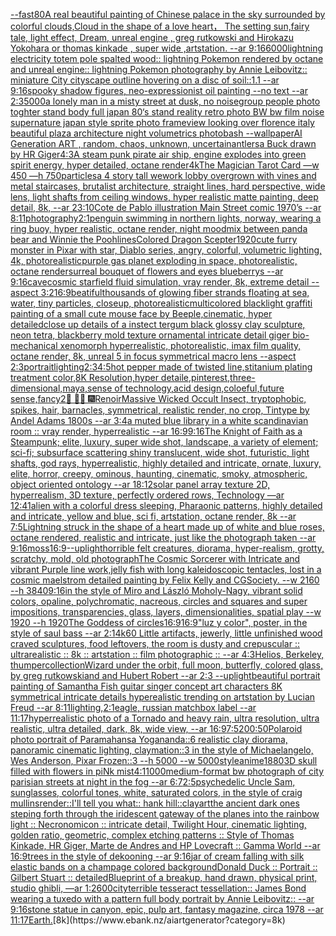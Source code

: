 [--fast](https://www.ebank.nz/aiartgenerator?category=--fast)[80](https://www.ebank.nz/aiartgenerator?category=80)[A real beautiful painting of Chinese palace in the sky surrounded by colorful clouds,Cloud in the shape of a love heart， The setting sun,fairy tale, light effect, Dream, unreal engine , greg rutkowski and Hirokazu Yokohara or thomas kinkade  , super wide ,artstation. --ar 9:16](https://www.ebank.nz/aiartgenerator?category=A%2520real%2520beautiful%2520painting%2520of%2520Chinese%2520palace%2520in%2520the%2520sky%2520surrounded%2520by%2520colorful%2520clouds%2CCloud%2520in%2520the%2520shape%2520of%2520a%2520love%2520heart%EF%BC%8C%2520The%2520setting%2520sun%2Cfairy%2520tale%2C%2520light%2520effect%2C%2520Dream%2C%2520unreal%2520engine%2520%2C%2520greg%2520rutkowski%2520and%2520Hirokazu%2520Yokohara%2520or%2520thomas%2520kinkade%2520%2520%2C%2520super%2520wide%2520%2Cartstation.%2520--ar%25209%3A16)[6000](https://www.ebank.nz/aiartgenerator?category=6000)[lightning electricity totem pole spalted wood:: lightning Pokemon rendered by octane and unreal engine:: lightning Pokemon photography by Annie Leibovitz:: miniature City cityscape outline hovering on a disc of soil::1.1 --ar 9:16](https://www.ebank.nz/aiartgenerator?category=lightning%2520electricity%2520totem%2520pole%2520spalted%2520wood%3A%3A%2520lightning%2520Pokemon%2520rendered%2520by%2520octane%2520and%2520unreal%2520engine%3A%3A%2520lightning%2520Pokemon%2520photography%2520by%2520Annie%2520Leibovitz%3A%3A%2520miniature%2520City%2520cityscape%2520outline%2520hovering%2520on%2520a%2520disc%2520of%2520soil%3A%3A1.1%2520--ar%25209%3A16)[spooky shadow figures, neo-expressionist oil painting --no text --ar 2:3](https://www.ebank.nz/aiartgenerator?category=spooky%2520shadow%2520figures%2C%2520neo-expressionist%2520oil%2520painting%2520--no%2520text%2520--ar%25202%3A3)[5000](https://www.ebank.nz/aiartgenerator?category=5000)[a lonely man in a misty street at dusk, no noise](https://www.ebank.nz/aiartgenerator?category=a%2520lonely%2520man%2520in%2520a%2520misty%2520street%2520at%2520dusk%2C%2520no%2520noise)[group people photo toghter stand body full  japan 80‘s stand reality retro photo BW  bw film noise supernature japan style sprite  photo frame](https://www.ebank.nz/aiartgenerator?category=group%2520people%2520photo%2520toghter%2520stand%2520body%2520full%2520%2520japan%252080%E2%80%98s%2520stand%2520reality%2520retro%2520photo%2520BW%2520%2520bw%2520film%2520noise%2520supernature%2520japan%2520style%2520sprite%2520%2520photo%2520frame)[view looking over florence italy beautiful plaza architecture night volumetrics photobash --wallpaper](https://www.ebank.nz/aiartgenerator?category=view%2520looking%2520over%2520florence%2520italy%2520beautiful%2520plaza%2520architecture%2520night%2520volumetrics%2520photobash%2520--wallpaper)[AI Generation ART , random, chaos, unknown, uncertain](https://www.ebank.nz/aiartgenerator?category=AI%2520Generation%2520ART%2520%2C%2520random%2C%2520chaos%2C%2520unknown%2C%2520uncertain)[antlers](https://www.ebank.nz/aiartgenerator?category=antlers)[a Buck drawn by HR Giger](https://www.ebank.nz/aiartgenerator?category=a%2520Buck%2520drawn%2520by%2520HR%2520Giger)[4:3](https://www.ebank.nz/aiartgenerator?category=4%3A3)[A steam punk pirate air ship, engine explodes into green spirit energy, hyper detailed, octane render](https://www.ebank.nz/aiartgenerator?category=A%2520steam%2520punk%2520pirate%2520air%2520ship%2C%2520engine%2520explodes%2520into%2520green%2520spirit%2520energy%2C%2520hyper%2520detailed%2C%2520octane%2520render)[4k](https://www.ebank.nz/aiartgenerator?category=4k)[The Magician Tarot Card —w 450 —h 750](https://www.ebank.nz/aiartgenerator?category=The%2520Magician%2520Tarot%2520Card%2520%E2%80%94w%2520450%2520%E2%80%94h%2520750)[particles](https://www.ebank.nz/aiartgenerator?category=particles)[a 4 story tall wework lobby overgrown with vines and metal staircases, brutalist architecture, straight lines, hard perspective, wide lens, light shafts from ceiling windows, hyper realistic matte painting, deep detail, 8k, --ar 23:10](https://www.ebank.nz/aiartgenerator?category=a%25204%2520story%2520tall%2520wework%2520lobby%2520overgrown%2520with%2520vines%2520and%2520metal%2520staircases%2C%2520brutalist%2520architecture%2C%2520straight%2520lines%2C%2520hard%2520perspective%2C%2520wide%2520lens%2C%2520light%2520shafts%2520from%2520ceiling%2520windows%2C%2520hyper%2520realistic%2520matte%2520painting%2C%2520deep%2520detail%2C%25208k%2C%2520--ar%252023%3A10)[Cote de Pablo illustration Main Street comic 1970’s --ar 8:11](https://www.ebank.nz/aiartgenerator?category=Cote%2520de%2520Pablo%2520illustration%2520Main%2520Street%2520comic%25201970%E2%80%99s%2520--ar%25208%3A11)[photography](https://www.ebank.nz/aiartgenerator?category=photography)[2:1](https://www.ebank.nz/aiartgenerator?category=2%3A1)[penguin swimming in northern lights, norway, wearing a ring buoy, hyper realistic, octane render, night mood](https://www.ebank.nz/aiartgenerator?category=penguin%2520swimming%2520in%2520northern%2520lights%2C%2520norway%2C%2520wearing%2520a%2520ring%2520buoy%2C%2520hyper%2520realistic%2C%2520octane%2520render%2C%2520night%2520mood)[mix between panda bear and Winnie the Pooh](https://www.ebank.nz/aiartgenerator?category=mix%2520between%2520panda%2520bear%2520and%2520Winnie%2520the%2520Pooh)[lines](https://www.ebank.nz/aiartgenerator?category=lines)[Colored Dragon Scepter](https://www.ebank.nz/aiartgenerator?category=Colored%2520Dragon%2520Scepter)[1920](https://www.ebank.nz/aiartgenerator?category=1920)[cute furry monster in Pixar with star, Diablo series, angry, colorful, volumetric lighting, 4k, photorealistic](https://www.ebank.nz/aiartgenerator?category=cute%2520furry%2520monster%2520in%2520Pixar%2520with%2520star%2C%2520Diablo%2520series%2C%2520angry%2C%2520colorful%2C%2520volumetric%2520lighting%2C%25204k%2C%2520photorealistic)[purple gas planet exploding in space, photorealistic, octane render](https://www.ebank.nz/aiartgenerator?category=purple%2520gas%2520planet%2520exploding%2520in%2520space%2C%2520photorealistic%2C%2520octane%2520render)[surreal bouquet of flowers and eyes blueberrys  --ar 9:16](https://www.ebank.nz/aiartgenerator?category=surreal%2520bouquet%2520of%2520flowers%2520and%2520eyes%2520blueberrys%2520%2520--ar%25209%3A16)[cave](https://www.ebank.nz/aiartgenerator?category=cave)[cosmic starfield fluid simulation, vray render, 8k,  extreme detail --aspect 3:2](https://www.ebank.nz/aiartgenerator?category=cosmic%2520starfield%2520fluid%2520simulation%2C%2520vray%2520render%2C%25208k%2C%2520%2520extreme%2520detail%2520--aspect%25203%3A2)[16:9](https://www.ebank.nz/aiartgenerator?category=16%3A9)[beatiful](https://www.ebank.nz/aiartgenerator?category=beatiful)[thousands of glowing fiber strands floating at sea, water, tiny particles, closeup, photorealistic](https://www.ebank.nz/aiartgenerator?category=thousands%2520of%2520glowing%2520fiber%2520strands%2520floating%2520at%2520sea%2C%2520water%2C%2520tiny%2520particles%2C%2520closeup%2C%2520photorealistic)[multicolored blacklight graffiti painting of a small cute mouse face by Beeple,cinematic, hyper detailed](https://www.ebank.nz/aiartgenerator?category=multicolored%2520blacklight%2520graffiti%2520painting%2520of%2520a%2520small%2520cute%2520mouse%2520face%2520by%2520Beeple%2Ccinematic%2C%2520hyper%2520detailed)[close up details of a instect tergum black glossy clay sculpture, neon tetra, blackberry mold texture ornamental intricate detail giger bio-mechanical xenomorph hyperrealistic, photorealistic, imax film quality, octane render, 8k, unreal 5 in focus symmetrical macro lens --aspect 2:3](https://www.ebank.nz/aiartgenerator?category=close%2520up%2520details%2520of%2520a%2520instect%2520tergum%2520black%2520glossy%2520clay%2520sculpture%2C%2520neon%2520tetra%2C%2520blackberry%2520mold%2520texture%2520ornamental%2520intricate%2520detail%2520giger%2520bio-mechanical%2520xenomorph%2520hyperrealistic%2C%2520photorealistic%2C%2520imax%2520film%2520quality%2C%2520octane%2520render%2C%25208k%2C%2520unreal%25205%2520in%2520focus%2520symmetrical%2520macro%2520lens%2520--aspect%25202%3A3)[portrait](https://www.ebank.nz/aiartgenerator?category=portrait)[lighting](https://www.ebank.nz/aiartgenerator?category=lighting)[2:3](https://www.ebank.nz/aiartgenerator?category=2%3A3)[4:5](https://www.ebank.nz/aiartgenerator?category=4%3A5)[hot pepper made of twisted line,stitanium plating treatment color,8K Resolution,hyper detaile,pinterest,three-dimensional,maya,sense of technology,acid design,coloeful,future sense,fancy](https://www.ebank.nz/aiartgenerator?category=hot%2520pepper%2520made%2520of%2520twisted%2520line%2Cstitanium%2520plating%2520treatment%2520color%2C8K%2520Resolution%2Chyper%2520detaile%2Cpinterest%2Cthree-dimensional%2Cmaya%2Csense%2520of%2520technology%2Cacid%2520design%2Ccoloeful%2Cfuture%2520sense%2Cfancy)[2](https://www.ebank.nz/aiartgenerator?category=2)[🙏 🧙‍♂️ 🎆](https://www.ebank.nz/aiartgenerator?category=%F0%9F%99%8F%2520%F0%9F%A7%99%E2%80%8D%E2%99%82%EF%B8%8F%2520%F0%9F%8E%86)[Renoir](https://www.ebank.nz/aiartgenerator?category=Renoir)[Massive Wicked Occult Insect, tryptophobic, spikes, hair, barnacles, symmetrical, realistic render, no crop, Tintype by Andel Adams 1800s --ar 3:4](https://www.ebank.nz/aiartgenerator?category=Massive%2520Wicked%2520Occult%2520Insect%2C%2520tryptophobic%2C%2520spikes%2C%2520hair%2C%2520barnacles%2C%2520symmetrical%2C%2520realistic%2520render%2C%2520no%2520crop%2C%2520Tintype%2520by%2520Andel%2520Adams%25201800s%2520--ar%25203%3A4)[a muted blue library in a white scandinavian room :: vray render, hyperrealistic --ar 16:9](https://www.ebank.nz/aiartgenerator?category=a%2520muted%2520blue%2520library%2520in%2520a%2520white%2520scandinavian%2520room%2520%3A%3A%2520vray%2520render%2C%2520hyperrealistic%2520--ar%252016%3A9)[9:16](https://www.ebank.nz/aiartgenerator?category=9%3A16)[The Knight of Faith as a Steampunk;  elite, luxury, super wide shot, landscape, a variety of element;  sci-fi; subsurface scattering shiny translucent, wide shot, futuristic, light shafts, god rays, hyperrealistic, highly detailed and intricate, ornate, luxury, elite, horror, creepy, ominous, haunting, cinematic, smoky, atmospheric, object oriented ontology --ar 18:12](https://www.ebank.nz/aiartgenerator?category=The%2520Knight%2520of%2520Faith%2520as%2520a%2520Steampunk%3B%2520%2520elite%2C%2520luxury%2C%2520super%2520wide%2520shot%2C%2520landscape%2C%2520a%2520variety%2520of%2520element%3B%2520%2520sci-fi%3B%2520subsurface%2520scattering%2520shiny%2520translucent%2C%2520wide%2520shot%2C%2520futuristic%2C%2520light%2520shafts%2C%2520god%2520rays%2C%2520hyperrealistic%2C%2520highly%2520detailed%2520and%2520intricate%2C%2520ornate%2C%2520luxury%2C%2520elite%2C%2520horror%2C%2520creepy%2C%2520ominous%2C%2520haunting%2C%2520cinematic%2C%2520smoky%2C%2520atmospheric%2C%2520object%2520oriented%2520ontology%2520--ar%252018%3A12)[solar panel array texture 2D, hyperrealism, 3D texture, perfectly ordered rows, Technology —ar 12:41](https://www.ebank.nz/aiartgenerator?category=solar%2520panel%2520array%2520texture%25202D%2C%2520hyperrealism%2C%25203D%2520texture%2C%2520perfectly%2520ordered%2520rows%2C%2520Technology%2520%E2%80%94ar%252012%3A41)[alien with a colorful dress sleeping, Pharaonic patterns, highly detailed and intricate, yellow and blue, sci fi, artstation, octane render, 8k --ar 7:5](https://www.ebank.nz/aiartgenerator?category=alien%2520with%2520a%2520colorful%2520dress%2520sleeping%2C%2520Pharaonic%2520patterns%2C%2520highly%2520detailed%2520and%2520intricate%2C%2520yellow%2520and%2520blue%2C%2520sci%2520fi%2C%2520artstation%2C%2520octane%2520render%2C%25208k%2520--ar%25207%3A5)[Lightning struck in the shape of a heart made up of white and blue roses, octane rendered, realistic and intricate, just like the photograph taken  --ar 9:16](https://www.ebank.nz/aiartgenerator?category=Lightning%2520struck%2520in%2520the%2520shape%2520of%2520a%2520heart%2520made%2520up%2520of%2520white%2520and%2520blue%2520roses%2C%2520octane%2520rendered%2C%2520realistic%2520and%2520intricate%2C%2520just%2520like%2520the%2520photograph%2520taken%2520%2520--ar%25209%3A16)[moss](https://www.ebank.nz/aiartgenerator?category=moss)[16:9](https://www.ebank.nz/aiartgenerator?category=16%3A9)[--uplight](https://www.ebank.nz/aiartgenerator?category=--uplight)[horrible felt creatures, diorama, hyper-realism, grotty, scratchy, mold, old photograph](https://www.ebank.nz/aiartgenerator?category=horrible%2520felt%2520creatures%2C%2520diorama%2C%2520hyper-realism%2C%2520grotty%2C%2520scratchy%2C%2520mold%2C%2520old%2520photograph)[The Cosmic Sorcerer with Intricate and vibrant Purple line work,jelly fish with long kaleidoscopic tentacles, lost in a cosmic maelstrom detailed painting by Felix Kelly and CGSociety. --w 2160 --h 3840](https://www.ebank.nz/aiartgenerator?category=The%2520Cosmic%2520Sorcerer%2520with%2520Intricate%2520and%2520vibrant%2520Purple%2520line%2520work%2Cjelly%2520fish%2520with%2520long%2520kaleidoscopic%2520tentacles%2C%2520lost%2520in%2520a%2520cosmic%2520maelstrom%2520detailed%2520painting%2520by%2520Felix%2520Kelly%2520and%2520CGSociety.%2520--w%25202160%2520--h%25203840)[9:16](https://www.ebank.nz/aiartgenerator?category=9%3A16)[in the style of Miro and László Moholy-Nagy, vibrant solid colors, opaline, polychromatic, nacreous, circles and squares and super impositions, transparencies, glass, layers, dimensionalities, spatial play --w 1920 --h 1920](https://www.ebank.nz/aiartgenerator?category=in%2520the%2520style%2520of%2520Miro%2520and%2520L%C3%A1szl%C3%B3%2520Moholy-Nagy%2C%2520vibrant%2520solid%2520colors%2C%2520opaline%2C%2520polychromatic%2C%2520nacreous%2C%2520circles%2520and%2520squares%2520and%2520super%2520impositions%2C%2520transparencies%2C%2520glass%2C%2520layers%2C%2520dimensionalities%2C%2520spatial%2520play%2520--w%25201920%2520--h%25201920)[The Goddess of circles](https://www.ebank.nz/aiartgenerator?category=The%2520Goddess%2520of%2520circles)[16:9](https://www.ebank.nz/aiartgenerator?category=16%3A9)[16:9](https://www.ebank.nz/aiartgenerator?category=16%3A9)["luz y color", poster, in the style of saul bass --ar 2:1](https://www.ebank.nz/aiartgenerator?category=%22luz%2520y%2520color%22%2C%2520poster%2C%2520in%2520the%2520style%2520of%2520saul%2520bass%2520--ar%25202%3A1)[4k](https://www.ebank.nz/aiartgenerator?category=4k)[60 Little artifacts, jewerly, little unfinished wood craved sculptures, food leftovers, the room is dusty and crepuscular :: ultrarealistic :: 8k :: artstation :: film photographic :: --ar 4:3](https://www.ebank.nz/aiartgenerator?category=60%2520Little%2520artifacts%2C%2520jewerly%2C%2520little%2520unfinished%2520wood%2520craved%2520sculptures%2C%2520food%2520leftovers%2C%2520the%2520room%2520is%2520dusty%2520and%2520crepuscular%2520%3A%3A%2520ultrarealistic%2520%3A%3A%25208k%2520%3A%3A%2520artstation%2520%3A%3A%2520film%2520photographic%2520%3A%3A%2520--ar%25204%3A3)[Helios, Berkeley, thumper](https://www.ebank.nz/aiartgenerator?category=Helios%2C%2520Berkeley%2C%2520thumper)[collection](https://www.ebank.nz/aiartgenerator?category=collection)[Wizard under the orbit, full moon, butterfly, colored glass, by greg rutkowskiand and Hubert Robert --ar 2:3 --uplight](https://www.ebank.nz/aiartgenerator?category=Wizard%2520under%2520the%2520orbit%2C%2520full%2520moon%2C%2520butterfly%2C%2520colored%2520glass%2C%2520by%2520greg%2520rutkowskiand%2520and%2520Hubert%2520Robert%2520--ar%25202%3A3%2520--uplight)[beautiful portrait painting of Samantha Fish guitar singer concept art characters 8K symmetrical intricate details hyperealistic trending on artstation by Lucian Freud --ar 8:11](https://www.ebank.nz/aiartgenerator?category=beautiful%2520portrait%2520painting%2520of%2520Samantha%2520Fish%2520guitar%2520singer%2520concept%2520art%2520characters%25208K%2520symmetrical%2520intricate%2520details%2520hyperealistic%2520trending%2520on%2520artstation%2520by%2520Lucian%2520Freud%2520--ar%25208%3A11)[lighting,](https://www.ebank.nz/aiartgenerator?category=lighting%2C)[2:1](https://www.ebank.nz/aiartgenerator?category=2%3A1)[eagle, russian matchbox label --ar 11:17](https://www.ebank.nz/aiartgenerator?category=eagle%2C%2520russian%2520matchbox%2520label%2520--ar%252011%3A17)[hyperrealistic photo of a Tornado and heavy rain, ultra resolution, ultra realistic, ultra detailed, dark, 8k, wide view, --ar 16:9](https://www.ebank.nz/aiartgenerator?category=hyperrealistic%2520photo%2520of%2520a%2520Tornado%2520and%2520heavy%2520rain%2C%2520ultra%2520resolution%2C%2520ultra%2520realistic%2C%2520ultra%2520detailed%2C%2520dark%2C%25208k%2C%2520wide%2520view%2C%2520--ar%252016%3A9)[7:5](https://www.ebank.nz/aiartgenerator?category=7%3A5)[200:50](https://www.ebank.nz/aiartgenerator?category=200%3A50)[Polaroid photo portrait of Paramahansa Yogananda::6 realistic clay diorama, panoramic cinematic lighting, claymation::3 in the style of Michaelangelo, Wes Anderson, Pixar Frozen::3 --h 5000 --w 5000](https://www.ebank.nz/aiartgenerator?category=Polaroid%2520photo%2520portrait%2520of%2520Paramahansa%2520Yogananda%3A%3A6%2520realistic%2520clay%2520diorama%2C%2520panoramic%2520cinematic%2520lighting%2C%2520claymation%3A%3A3%2520in%2520the%2520style%2520of%2520Michaelangelo%2C%2520Wes%2520Anderson%2C%2520Pixar%2520Frozen%3A%3A3%2520--h%25205000%2520--w%25205000)[style](https://www.ebank.nz/aiartgenerator?category=style)[anime](https://www.ebank.nz/aiartgenerator?category=anime)[1880](https://www.ebank.nz/aiartgenerator?category=1880)[3D skull filled with flowers in piNk mist](https://www.ebank.nz/aiartgenerator?category=3D%2520skull%2520filled%2520with%2520flowers%2520in%2520piNk%2520mist)[4:1](https://www.ebank.nz/aiartgenerator?category=4%3A1)[1000](https://www.ebank.nz/aiartgenerator?category=1000)[medium-format bw photograph of city parisian streets at night in the fog --ar 6:7](https://www.ebank.nz/aiartgenerator?category=medium-format%2520bw%2520photograph%2520of%2520city%2520parisian%2520streets%2520at%2520night%2520in%2520the%2520fog%2520--ar%25206%3A7)[2:5](https://www.ebank.nz/aiartgenerator?category=2%3A5)[psychedelic Uncle Sam, sunglasses, colorful tones, white, saturated colors, in the style of craig mullins](https://www.ebank.nz/aiartgenerator?category=psychedelic%2520Uncle%2520Sam%2C%2520sunglasses%2C%2520colorful%2520tones%2C%2520white%2C%2520saturated%2520colors%2C%2520in%2520the%2520style%2520of%2520craig%2520mullins)[render::](https://www.ebank.nz/aiartgenerator?category=render%3A%3A)[I'll tell you what:: hank hill::](https://www.ebank.nz/aiartgenerator?category=I%27ll%2520tell%2520you%2520what%3A%3A%2520hank%2520hill%3A%3A)[clay](https://www.ebank.nz/aiartgenerator?category=clay)[art](https://www.ebank.nz/aiartgenerator?category=art)[the ancient dark ones steping forth through the iridescent gateway of the planes into the rainbow light :: Necronomicon :: intricate detail, Twilight Hour,  cinematic lighting, golden ratio, geometric, complex etching patterns :: Style of Thomas Kinkade, HR Giger, Marte de Andres and HP Lovecraft :: Gamma World --ar 16:9](https://www.ebank.nz/aiartgenerator?category=the%2520ancient%2520dark%2520ones%2520steping%2520forth%2520through%2520the%2520iridescent%2520gateway%2520of%2520the%2520planes%2520into%2520the%2520rainbow%2520light%2520%3A%3A%2520Necronomicon%2520%3A%3A%2520intricate%2520detail%2C%2520Twilight%2520Hour%2C%2520%2520cinematic%2520lighting%2C%2520golden%2520ratio%2C%2520geometric%2C%2520complex%2520etching%2520patterns%2520%3A%3A%2520Style%2520of%2520Thomas%2520Kinkade%2C%2520HR%2520Giger%2C%2520Marte%2520de%2520Andres%2520and%2520HP%2520Lovecraft%2520%3A%3A%2520Gamma%2520World%2520--ar%252016%3A9)[trees in the style of dekooning --ar 9:16](https://www.ebank.nz/aiartgenerator?category=trees%2520in%2520the%2520style%2520of%2520dekooning%2520--ar%25209%3A16)[jar of cream falling with silk elastic bands on a champage colored background](https://www.ebank.nz/aiartgenerator?category=jar%2520of%2520cream%2520falling%2520with%2520silk%2520elastic%2520bands%2520on%2520a%2520champage%2520colored%2520background)[Donald Duck :: Portrait :: Gilbert Stuart :: detailed](https://www.ebank.nz/aiartgenerator?category=Donald%2520Duck%2520%3A%3A%2520Portrait%2520%3A%3A%2520Gilbert%2520Stuart%2520%3A%3A%2520detailed)[Blueprint of a breakup, hand drawn, physical print, studio ghibli, —ar 1:2](https://www.ebank.nz/aiartgenerator?category=Blueprint%2520of%2520a%2520breakup%2C%2520hand%2520drawn%2C%2520physical%2520print%2C%2520studio%2520ghibli%2C%2520%E2%80%94ar%25201%3A2)[600](https://www.ebank.nz/aiartgenerator?category=600)[city](https://www.ebank.nz/aiartgenerator?category=city)[terrible tesseract tessellation:: James Bond wearing a tuxedo with a pattern full body portrait by Annie Leibovitz:: --ar 9:16](https://www.ebank.nz/aiartgenerator?category=terrible%2520tesseract%2520tessellation%3A%3A%2520James%2520Bond%2520wearing%2520a%2520tuxedo%2520with%2520a%2520pattern%2520full%2520body%2520portrait%2520by%2520Annie%2520Leibovitz%3A%3A%2520--ar%25209%3A16)[stone statue in canyon, epic, pulp art, fantasy magazine, circa 1978 --ar 11:17](https://www.ebank.nz/aiartgenerator?category=stone%2520statue%2520in%2520canyon%2C%2520epic%2C%2520pulp%2520art%2C%2520fantasy%2520magazine%2C%2520circa%25201978%2520--ar%252011%3A17)[Earth.](https://www.ebank.nz/aiartgenerator?category=Earth.)[8k](https://www.ebank.nz/aiartgenerator?category=8k)
